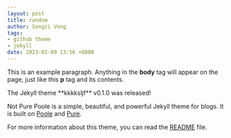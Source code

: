 ```yaml
---
layout: post
title: random
author: Songzi Vong
tags:
- github theme
- jekyll
date: 2023-02-09 13:56 +0800
---
```


<!doctype html>
<html>
    <head>
        <title>This is the title of the webpage!</title>
    </head>
    <body>
        <p>This is an example paragraph. Anything in the
            <strong>body</strong>
            tag will appear on the page, just like this
            <strong>p</strong>
            tag and its contents.</p>
    </body>
</html>The Jekyll theme **kkkksljf** v0.1.0 was released!

Not Pure Poole is a simple, beautiful, and powerful Jekyll theme for blogs. It is built on [Poole](https://github.com/poole/poole) and [Pure](https://purecss.io/).

For more information about this theme, you can read the [README](https://github.com/vszhub/not-pure-poole/blob/master/README.md) file.
